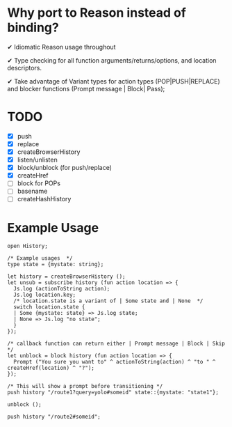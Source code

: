 # Why port to Reason instead of binding?

✔ Idiomatic Reason usage throughout

✔ Type checking for all function arguments/returns/options, and location descriptors.

✔ Take advantage of Variant types for action types (POP|PUSH|REPLACE) and
blocker functions (Prompt message | Block| Pass);

# TODO

- [x] push
- [x] replace
- [x] createBrowserHistory
- [x] listen/unlisten
- [x] block/unblock (for push/replace)
- [x] createHref
- [ ] block for POPs
- [ ] basename
- [ ] createHashHistory

# Example Usage

```reason
open History;

/* Example usages  */
type state = {mystate: string};

let history = createBrowserHistory ();
let unsub = subscribe history (fun action location => {
  Js.log (actionToString action);
  Js.log location.key;
  /* location.state is a variant of | Some state and | None  */
  switch location.state {
  | Some {mystate: state} => Js.log state;
  | None => Js.log "no state";
  }
});

/* callback function can return either | Prompt message | Block | Skip  */
let unblock = block history (fun action location => {
  Prompt ("You sure you want to" ^ actionToString(action) ^ "to " ^ createHref(location) ^ "?");
});

/* This will show a prompt before transitioning */
push history "/route1?query=yolo#someid" state::{mystate: "state1"};

unblock ();

push history "/route2#someid";
```